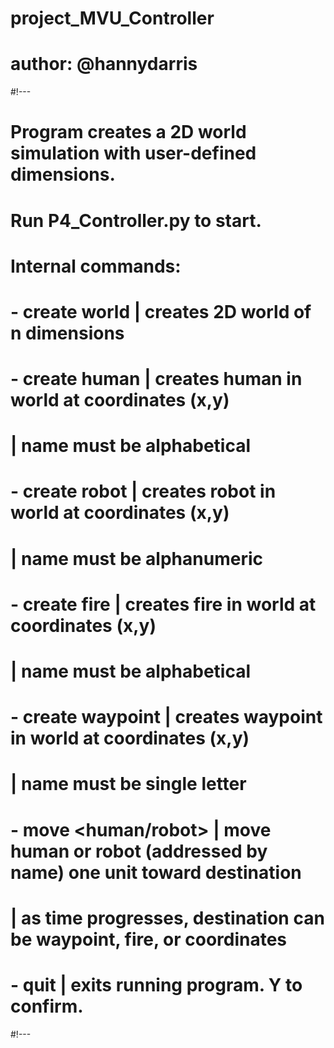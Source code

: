# project_MVU_Controller
# author: @hannydarris

#!---
# Program creates a 2D world simulation with user-defined dimensions.
#	Run P4_Controller.py to start.
#	Internal commands:
#	- create world <n>		| creates 2D world of n dimensions
#	- create human <name> <x> <y>	| creates human in world at coordinates (x,y)
#					| name must be alphabetical
#	- create robot <name> <x> <y>	| creates robot in world at coordinates (x,y)
#					| name must be alphanumeric
#	- create fire <name> <x> <y>	| creates fire in world at coordinates (x,y)
#					| name must be alphabetical
#	- create waypoint <name> <x> <y>| creates waypoint in world at coordinates (x,y)
#					| name must be single letter
#	- move <human/robot> <destination>	| move human or robot (addressed by name) one unit toward destination
#						| as time progresses, destination can be waypoint, fire, or coordinates
#
#	- quit				| exits running program. Y to confirm.
#!---
